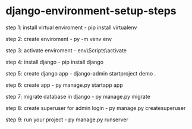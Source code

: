 # django-environment-setup-steps

step 1: install virtual enviroment -
pip install virtualenv

step 2: create enviroment -
py -m venv env

step 3: activate enviroment -
env\Scripts\activate  

step 4: install django -
pip install django

step 5: create django app -
django-admin startproject demo .

step 6: create app -
py manage.py startapp app

step 7: migrate database in django -
py manage.py migrate

step 8: create superuser for admin login -
py manage.py createsuperuser

step 9: run your project -
py manage.py runserver
